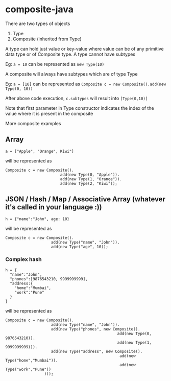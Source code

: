 # composite-java

There are two types of objects
1) Type
2) Composite (inherited from Type)

A type can hold just value or key-value where value can be of any primitive data type or of Composite type.
A type cannot have subtypes

Eg:
`a = 10` can be represented as `new Type(10)`

A composite will always have subtypes which are of type Type

Eg:
`a = [10]`
can be represented as
`Composite c = new Composite().add(new Type(0, 10))`

After above code execution, `c.subtypes` will result into `[Type(0,10)]`

Note that first parameter in Type constructor indicates the index of the value where it is present in the composite

More composite examples
## Array
```
a = ["Apple", "Orange", Kiwi"]
```
will be represented as
```
Composite c = new Composite().
                		add(new Type(0, "Apple")).
                		add(new Type(1, "Orange")).
                		add(new Type(2, "Kiwi"));
```

## JSON / Hash / Map / Associative Array (whatever it's called in your language :))
```
h = {"name":"John", age: 10}
```
will be represented as
```
Composite c = new Composite().
                    add(new Type("name", "John")).
                    add(new Type("age", 10));
```
### Complex hash
```
h = {
  "name":"John",
  "phones":[9876543210, 9999999999],
  "address:{
    "home":"Mumbai",
    "work":"Pune"
  }
}
```
will be represented as
```
Composite c = new Composite().
                    add(new Type("name", "John")).
                    add(new Type("phones", new Composite().
                                                 add(new Type(0, 9876543210)).
                                                 add(new Type(1, 9999999999))).
                    add(new Type("address", new Composite().
                                                  add(new Type("home","Mumbai")).
                                                  add(new Type("work","Pune"))
                 )));
```

